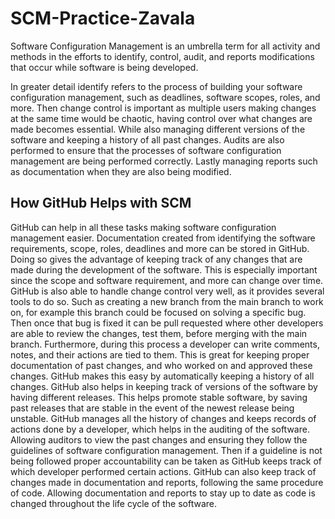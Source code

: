 # SCM-Practice-Zavala
Software Configuration Management is an umbrella term for all activity and methods in the efforts to identify, control, audit, and reports modifications that occur while software is being developed. 

In greater detail identify refers to the process of building your software configuration management, such as deadlines, software scopes, roles, and more. Then change control is important as multiple users making changes at the same time would be chaotic, having control over what changes are made becomes essential. While also managing different versions of the software and keeping a history of all past changes. Audits are also performed to ensure that the processes of software configuration management are being performed correctly. Lastly managing reports such as documentation when they are also being modified.  

## How GitHub Helps with SCM
GitHub can help in all these tasks making software configuration management easier. Documentation created from identifying the software requirements, scope, roles, deadlines and more can be stored in GitHub. Doing so gives the advantage of keeping track of any changes that are made during the development of the software. This is especially important since the scope and software requirement, and more can change over time. GitHub is also able to handle change control very well, as it provides several tools to do so. Such as creating a new branch from the main branch to work on, for example this branch could be focused on solving a specific bug. Then once that bug is fixed it can be pull requested where other developers are able to review the changes, test them, before merging with the main branch. Furthermore, during this process a developer can write comments, notes, and their actions are tied to them. This is great for keeping proper documentation of past changes, and who worked on and approved these changes. GitHub makes this easy by automatically keeping a history of all changes. GitHub also helps in keeping track of versions of the software by having different releases. This helps promote stable software, by saving past releases that are stable in the event of the newest release being unstable. GitHub manages all the history of changes and keeps records of actions done by a developer, which helps in the auditing of the software. Allowing auditors to view the past changes and ensuring they follow the guidelines of software configuration management. Then if a guideline is not being followed proper accountability can be taken as GitHub keeps track of which developer performed certain actions. GitHub can also keep track of changes made in documentation and reports, following the same procedure of code. Allowing documentation and reports to stay up to date as code is changed throughout the life cycle of the software.  
